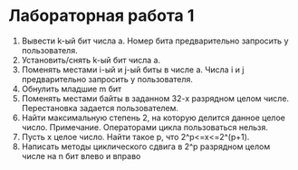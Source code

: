 ﻿# Лабораторная работа 1

1. Вывести k-ый бит числа a. Номер бита предварительно запросить у пользователя.
2. Установить/снять k-ый бит числа a.
3. Поменять местами i-ый и j-ый биты в числе a. Числа i и j предварительно запросить у пользователя.
4. Обнулить младшие m бит
5. Поменять местами байты в заданном 32-х разрядном целом числе. Перестановка задается пользователем.
6. Найти максимальную степень 2, на которую делится данное целое число. Примечание. Операторами цикла пользоваться нельзя.
7. Пусть x целое число. Найти такое p, что 2^p<=x<=2^(p+1).
8. Написать методы циклического сдвига в 2^p разрядном целом числе на n бит влево и вправо
